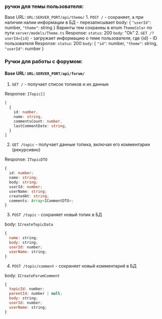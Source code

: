 ### ручки для темы пользователя:

Base URL: `URL:SERVER_PORT/api/theme/`
    1. `POST /` - сохраняет, а при наличии налии информации в БД - перезаписывает
        body:
        {
           `"userId"`: number,
            `"theme"`: string
        }
        Варинты тем сохранеы в enum `ThemeColor` по пути `server/models/Theme.ts`
        Response:   `status`: 200
                    `body`: "Ok"
    2. `GET /?userId={id}` - загружает информацию о теме пользователя, где {id} - ID пользователя
        Response:   `status`: 200
                    `body`: {
                                `"id"`: number,
                                `"theme"`: string,
                                `"userId"`: number
                            }
### Ручки для работы с форумом:

#### Base URL: `URL:SERVER_PORT/api/forum/`

1. `GET /` - получает список топиков и их данные

Response: `ITopic[]`
```ts
[
  {
    id: number,
    name: string,
    commentsCount: number,
    lastCommentDate: string,
  }
]
```

2. `GET /topic` - получает данные топика, включая его комментарии (рекурсивно)

Response: `ITopicDTO`
```ts
{
  id: number;
  name: string;
  body: string;
  userId: number;
  userName: string;
  createdAt: string;
  comments: Array<ICommentDTO>;
}
```

3. `POST /topic` - сохраняет новый топик в БД

body: `ICreateTopicData`
```javascript
{
  name: string;
  body: string;
  userId: number;
  userName: string;
}
```

4. `POST /topic/comment` - сохраняет новый комментарий в БД

body: `ICreateForumComment`
```javascript
{
  topicId: number;
  parentId: number | null;
  body: string;
  userId: number;
  userName: string;
}
```
